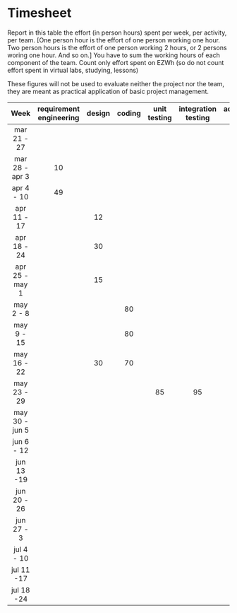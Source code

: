 # Timesheet

Report in this table the effort (in person hours) spent per week, per activity, per team. 
[One person hour is the effort of one person working one hour.
Two person hours is the effort of one person working 2 hours, or 2 persons woring one hour. And so on.]
You have to sum the working hours of each component of the team.
Count only effort spent on EZWh (so do not count effort spent in virtual labs, studying, lessons)

These figures will not be used to evaluate neither the project nor the team, they are meant as practical application of basic project management.

| Week | requirement engineering | design | coding | unit testing | integration testing | acceptance testing | management | git maven |
|:-----------:|:--------:|:-----------:|:-----------:|:----------:|:------------:|:---------------:|:-------------:|:--------------:|
| mar 21 - 27 | | | | | | | | |
| mar 28 - apr 3 | 10 | | | | | | 1 | 2 |
| apr 4 - 10 | 49 | | | | | | 1 | 1 |
| apr 11 - 17| | 12 |  | | | | 1 | 1 | 
| apr 18 - 24| | 30 | | | | | | | | 
| apr 25 - may 1 | | 15 | | | | | | | 1 | 
| may 2 - 8  | | | 80 | | | | | | 
| may 9 - 15| | | 80 | | | | | | 
| may 16 - 22| |30 | 70 | | | 90| 4 | | 
| may 23 - 29| | | | 85| 95| | | | 
| may 30 - jun 5 | | | | | | | | | 
| jun 6 - 12 | | | | | | | | | 
| jun 13 -19 | | | | | | | | | 
| jun 20 - 26 | | | | | | | | | 
| jun 27 - 3 | | | | | | | | | 
| jul 4 - 10 | | | | | | | | | 
| jul 11 -17 | | | | | | | | |
| jul 18 -24 | | | | | | | | |
